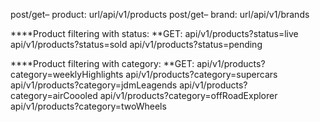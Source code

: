 post/get– product: url/api/v1/products
post/get– brand: url/api/v1/brands

****Product filtering with status:
**GET:
api/v1/products?status=live
api/v1/products?status=sold
api/v1/products?status=pending

****Product filtering with category:
**GET:
api/v1/products?category=weeklyHighlights
api/v1/products?category=supercars
api/v1/products?category=jdmLeagends
api/v1/products?category=airCoooled
api/v1/products?category=offRoadExplorer
api/v1/products?category=twoWheels
